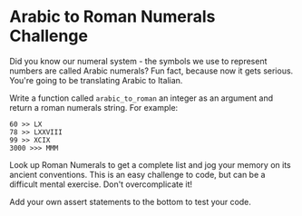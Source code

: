 Arabic to Roman Numerals Challenge
==================================

Did you know our numeral system - the symbols we use to represent numbers are called Arabic numerals? Fun fact, because now it gets serious. You're going to be translating Arabic to Italian.

Write a function called `arabic_to_roman`  an integer as an argument and return a roman numerals string. For example:
```
60 >> LX  
78 >> LXXVIII  
99 >> XCIX  
3000 >>> MMM  
```
Look up Roman Numerals to get a complete list and jog your memory on its ancient conventions. This is an easy challenge to code, but can be a difficult mental exercise. Don't overcomplicate it!

Add your own assert statements to the bottom to test your code.